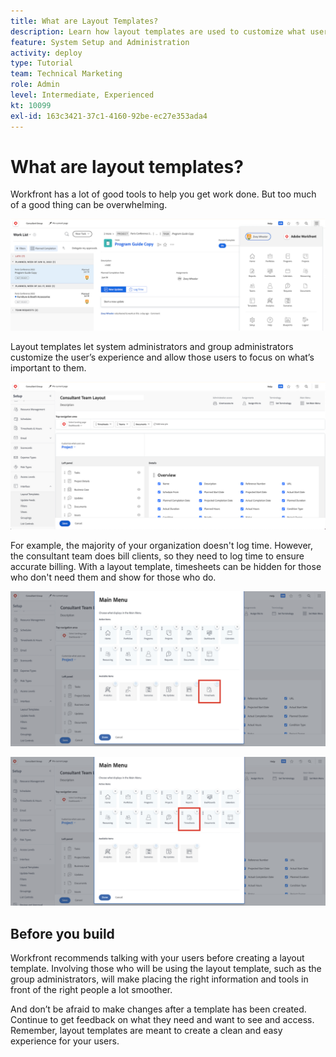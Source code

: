 ```yaml
---
title: What are Layout Templates?
description: Learn how layout templates are used to customize what users see in the interface.
feature: System Setup and Administration
activity: deploy
type: Tutorial
team: Technical Marketing
role: Admin
level: Intermediate, Experienced
kt: 10099
exl-id: 163c3421-37c1-4160-92be-ec27e353ada4
---
```

# What are layout templates?

Workfront has a lot of good tools to help you get work done. But too much of a good thing can be overwhelming. 

![Home and Main Menu](assets/what-are-layout-templates-01.png)

Layout templates let system administrators and group administrators customize the user’s experience and allow those users to focus on what’s important to them.

![Home and Main Menu](assets/what-are-layout-templates-02.png)

For example, the majority of your organization doesn't log time. However, the consultant team does bill clients, so they need to log time to ensure accurate billing. With a layout template, timesheets can be hidden for those who don't need them and show for those who do.

![Home and Main Menu](assets/what-are-layout-templates-03.png)

![Home and Main Menu](assets/what-are-layout-templates-04.png)


## Before you build

Workfront recommends talking with your users before creating a layout template. Involving those who will be using the layout template, such as the group administrators, will make placing the right information and tools in front of the right people a lot smoother.

And don’t be afraid to make changes after a template has been created. Continue to get feedback on what they need and want to see and access. Remember, layout templates are meant to create a clean and easy experience for your users.
